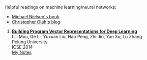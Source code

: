 Helpful readings on machine learning/neural networks:
* [Michael Nielsen's book](http://neuralnetworksanddeeplearning.com/chap1.html)
* [Christopher Olah's blog](http://colah.github.io/)

1. **[Building Program Vector Representations for Deep Learning](https://www.dropbox.com/s/hr98eduivh7d8kk/mou_building_program_vector.pdf)**  
Lili Mou, Ge Li, Yuxuan Liu, Hao Peng, Zhi Jin, Yan Xu, Lu Zhang  
Peking University  
ICSE 2014  
[My Notes](mou_building_program_vector.md)  
